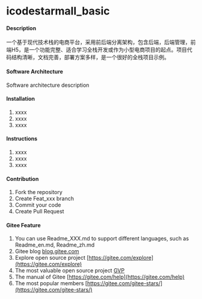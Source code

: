 # icodestarmall_basic

#### Description
一个基于现代技术栈的电商平台，采用前后端分离架构，包含后端，后端管理，前端H5，是一个功能完整、适合学习全栈开发或作为小型电商项目的起点。项目代码结构清晰，文档完善，部署方案多样，是一个很好的全栈项目示例。

#### Software Architecture
Software architecture description

#### Installation

1.  xxxx
2.  xxxx
3.  xxxx

#### Instructions

1.  xxxx
2.  xxxx
3.  xxxx

#### Contribution

1.  Fork the repository
2.  Create Feat_xxx branch
3.  Commit your code
4.  Create Pull Request


#### Gitee Feature

1.  You can use Readme\_XXX.md to support different languages, such as Readme\_en.md, Readme\_zh.md
2.  Gitee blog [blog.gitee.com](https://blog.gitee.com)
3.  Explore open source project [https://gitee.com/explore](https://gitee.com/explore)
4.  The most valuable open source project [GVP](https://gitee.com/gvp)
5.  The manual of Gitee [https://gitee.com/help](https://gitee.com/help)
6.  The most popular members  [https://gitee.com/gitee-stars/](https://gitee.com/gitee-stars/)
